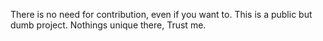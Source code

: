 There is no need for contribution, even if you want to. This is a public but dumb project. Nothings unique there, Trust me.
